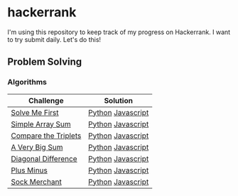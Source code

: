 # hackerrank

I'm using this repository to keep track of my progress on Hackerrank. I want to try submit daily. Let's do this!

## Problem Solving
### Algorithms

| Challenge                                                                                  | Solution |
|--------------------------------------------------------------------------------------------| --- |
| [Solve Me First](https://www.hackerrank.com/challenges/solve-me-first/problem)             | [Python](problem-solving/algorithms/solve-me-first/solve_me_first.py) [Javascript](problem-solving/algorithms/solve-me-first/solve-me-first.js)
| [Simple Array Sum](https://www.hackerrank.com/challenges/simple-array-sum/problem)         | [Python](problem-solving/algorithms/simple-array-sum/simple_array_sum.py) [Javascript](problem-solving/algorithms/simple-array-sum/simple-array-sum.js)
| [Compare the Triplets](https://www.hackerrank.com/challenges/compare-the-triplets/problem) | [Python](problem-solving/algorithms/compare-the-triplets/compare_the_triplets.py) [Javascript](problem-solving/algorithms/compare-the-triplets/compare-the-triplets.js)
| [A Very Big Sum](https://www.hackerrank.com/challenges/a-very-big-sum/problem)             | [Python](problem-solving/algorithms/a-very-big-sum/a_very_big_sum.py) [Javascript](problem-solving/algorithms/a-very-big-sum/a-very-big-sum.js)
| [Diagonal Difference](https://www.hackerrank.com/challenges/diagonal-difference/problem)   | [Python](problem-solving/algorithms/diagonal-difference/diagonal_difference.py) [Javascript](problem-solving/algorithms/diagonal-difference/diagonal-difference.js)
| [Plus Minus](https://www.hackerrank.com/challenges/plus-minus/problem)                     | [Python](problem-solving/algorithms/plus-minus/plus_minus.py) [Javascript](problem-solving/algorithms/plus-minus/plus-minus.js)
| [Sock Merchant](https://www.hackerrank.com/challenges/sock-merchant/problem)               | [Python](problem-solving/algorithms/sock-merchant/sock_merchant.py) [Javascript](problem-solving/algorithms/sock-merchant/sock-merchant.js)